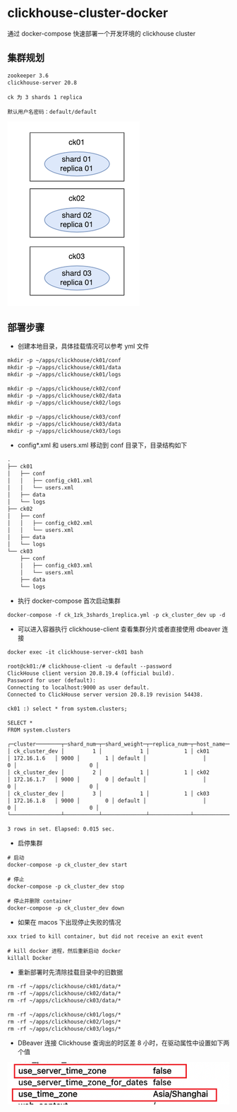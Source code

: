 # clickhouse-cluster-docker
通过 docker-compose 快速部署一个开发环境的 clickhouse cluster

## 集群规划
```shell
zookeeper 3.6
clickhouse-server 20.8

ck 为 3 shards 1 replica

默认用户名密码：default/default
```

![](1zk_3shards_1replica/ck_cluster_dev.png)


## 部署步骤
* 创建本地目录，具体挂载情况可以参考 yml 文件
```shell
mkdir -p ~/apps/clickhouse/ck01/conf
mkdir -p ~/apps/clickhouse/ck01/data
mkdir -p ~/apps/clickhouse/ck01/logs

mkdir -p ~/apps/clickhouse/ck02/conf
mkdir -p ~/apps/clickhouse/ck02/data
mkdir -p ~/apps/clickhouse/ck02/logs

mkdir -p ~/apps/clickhouse/ck03/conf
mkdir -p ~/apps/clickhouse/ck03/data
mkdir -p ~/apps/clickhouse/ck03/logs
```

* config*.xml 和 users.xml 移动到 conf 目录下，目录结构如下
```shell
.
├── ck01
│   ├── conf
│   │   ├── config_ck01.xml
│   │   └── users.xml
│   ├── data
│   └── logs
├── ck02
│   ├── conf
│   │   ├── config_ck02.xml
│   │   └── users.xml
│   ├── data
│   └── logs
└── ck03
    ├── conf
    │   ├── config_ck03.xml
    │   └── users.xml
    ├── data
    └── logs
```

- 执行 docker-compose 首次启动集群
```shell
docker-compose -f ck_1zk_3shards_1replica.yml -p ck_cluster_dev up -d
```

- 可以进入容器执行 clickhouse-client 查看集群分片或者直接使用 dbeaver 连接
```shell
docker exec -it clickhouse-server-ck01 bash

root@ck01:/# clickhouse-client -u default --password
ClickHouse client version 20.8.19.4 (official build).
Password for user (default):
Connecting to localhost:9000 as user default.
Connected to ClickHouse server version 20.8.19 revision 54438.

ck01 :) select * from system.clusters;

SELECT *
FROM system.clusters

┌─cluster────────┬─shard_num─┬─shard_weight─┬─replica_num─┬─host_name─┬─host_address─┬─port─┬─is_local─┬─user────┬─default_database─┬─errors_count─┬─estimated_recovery_time─┐
│ ck_cluster_dev │         1 │            1 │           1 │ ck01      │ 172.16.1.6   │ 9000 │        1 │ default │                  │            0 │                       0 │
│ ck_cluster_dev │         2 │            1 │           1 │ ck02      │ 172.16.1.7   │ 9000 │        0 │ default │                  │            0 │                       0 │
│ ck_cluster_dev │         3 │            1 │           1 │ ck03      │ 172.16.1.8   │ 9000 │        0 │ default │                  │            0 │                       0 │
└────────────────┴───────────┴──────────────┴─────────────┴───────────┴──────────────┴──────┴──────────┴─────────┴──────────────────┴──────────────┴─────────────────────────┘

3 rows in set. Elapsed: 0.015 sec.
```

- 启停集群
```shell
# 启动
docker-compose -p ck_cluster_dev start

# 停止
docker-compose -p ck_cluster_dev stop

# 停止并删除 container
docker-compose -p ck_cluster_dev down
```

- 如果在 macos 下出现停止失败的情况
```shell
xxx tried to kill container, but did not receive an exit event

# kill docker 进程，然后重新启动 docker
killall Docker
```

- 重新部署时先清除挂载目录中的旧数据
```shell
rm -rf ~/apps/clickhouse/ck01/data/*
rm -rf ~/apps/clickhouse/ck02/data/*
rm -rf ~/apps/clickhouse/ck03/data/*

rm -rf ~/apps/clickhouse/ck01/logs/*
rm -rf ~/apps/clickhouse/ck02/logs/*
rm -rf ~/apps/clickhouse/ck03/logs/*
```

- DBeaver 连接 Clickhouse 查询出的时区差 8 小时，在驱动属性中设置如下两个值

![](1zk_3shards_1replica/dbeaver_config.png)